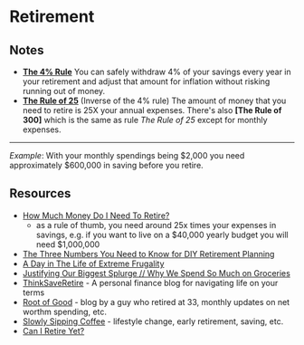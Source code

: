 # Retirement

## Notes

- **[The 4% Rule](https://www.fool.com/retirement/strategies/withdrawal/4-percent-rule/)**
  You can safely withdraw 4% of your savings every year in your retirement and adjust that amount for inflation without risking running out of money.
- **[The Rule of 25](https://www.thebalance.com/multiply-by-twenty-five-rule-retirement-saving-5101329)**
  (Inverse of the 4% rule) The amount of money that you need to retire is 25X your annual expenses. There's also **[The Rule of 300]** which is the same as rule _The Rule of 25_ except for monthly expenses.

---

_Example_: With your monthly spendings being $2,000 you need approximately $600,000 in saving before you retire.

## Resources

- [How Much Money Do I Need To Retire?](https://eatthefinancialelephant.com/how-much-money-do-i-need-to-retire/)
  - as a rule of thumb, you need around 25x times your expenses in savings, e.g. if you want to live on a $40,000 yearly budget you will need $1,000,000
- [The Three Numbers You Need to Know for DIY Retirement Planning](https://eatthefinancialelephant.com/the-three-numbers-you-need-to-know-for-diy-retirement-planning/)
- [A Day in The Life of Extreme Frugality](https://eatthefinancialelephant.com/a-day-in-the-life-of-extreme-frugality/)
- [Justifying Our Biggest Splurge // Why We Spend So Much on Groceries](https://ournextlife.com/2015/07/10/justifying-our-biggest-splurge-why-we-spend-so-much-on-groceries/)
- [ThinkSaveRetire](https://thinksaveretire.com/) - A personal finance blog for navigating life on your terms
- [Root of Good](https://rootofgood.com/) - blog by a guy who retired at 33, monthly updates on net worthm spending, etc.
- [Slowly Sipping Coffee](https://www.slowlysippingcoffee.com/) - lifestyle change, early retirement, saving, etc.
- [Can I Retire Yet?](https://www.caniretireyet.com/roadmap/)

